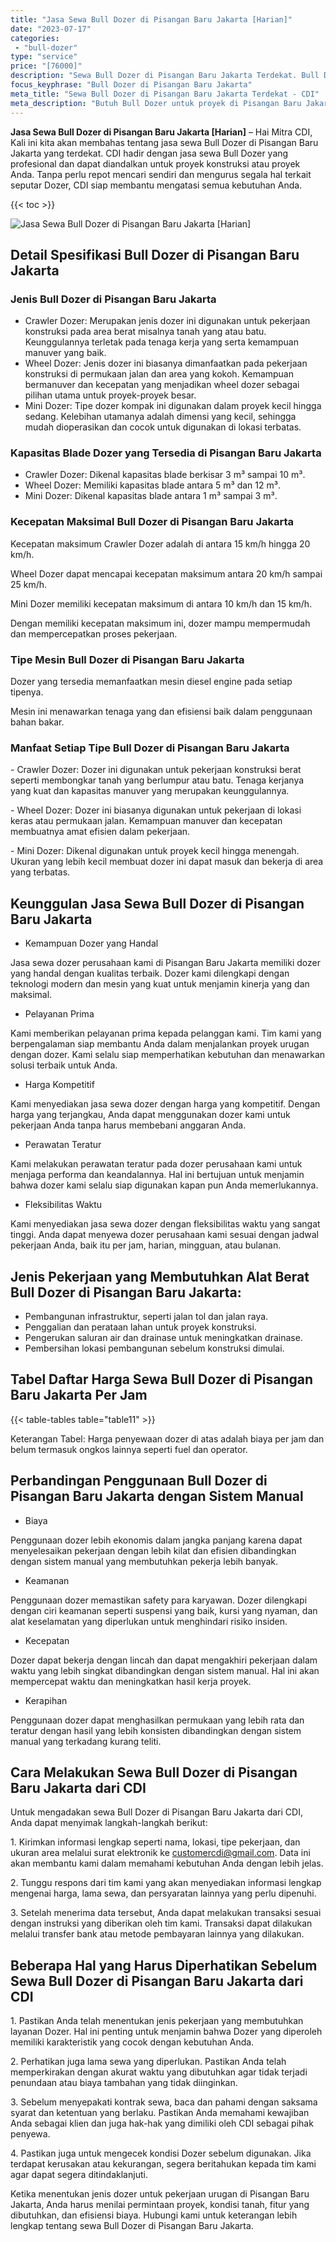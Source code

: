 ```yaml
---
title: "Jasa Sewa Bull Dozer di Pisangan Baru Jakarta [Harian]"
date: "2023-07-17"
categories:
 - "bull-dozer"
type: "service"
price: "[76000]"
description: "Sewa Bull Dozer di Pisangan Baru Jakarta Terdekat. Bull Dozer ini merupakan pilihan tepat dalam proyek pembangunan sebagai peralatan konstruksi powerful dan andal. Segera konsultasikan kebutuhan Anda."
focus_keyphrase: "Bull Dozer di Pisangan Baru Jakarta"
meta_title: "Sewa Bull Dozer di Pisangan Baru Jakarta Terdekat - CDI"
meta_description: "Butuh Bull Dozer untuk proyek di Pisangan Baru Jakarta? Kami adalah solusi tepat dengan harga kompetitif. Klik untuk info lebih lanjut."
---
```


**Jasa Sewa Bull Dozer di Pisangan Baru Jakarta [Harian]** – Hai Mitra CDI, Kali ini kita akan membahas tentang jasa sewa Bull Dozer di Pisangan Baru Jakarta yang terdekat. CDI hadir dengan jasa sewa Bull Dozer yang profesional dan dapat diandalkan untuk proyek konstruksi atau proyek Anda. Tanpa perlu repot mencari sendiri dan mengurus segala hal terkait seputar Dozer, CDI siap membantu mengatasi semua kebutuhan Anda.

{{< toc >}}

![Jasa Sewa Bull Dozer di Pisangan Baru Jakarta [Harian]](/images/bull-dozer/bull-dozer-04.jpg)

## Detail Spesifikasi Bull Dozer di Pisangan Baru Jakarta

### Jenis Bull Dozer di Pisangan Baru Jakarta

*   Crawler Dozer: Merupakan jenis dozer ini digunakan untuk pekerjaan konstruksi pada area berat misalnya tanah yang atau batu. Keunggulannya terletak pada tenaga kerja yang serta kemampuan manuver yang baik.
*   Wheel Dozer: Jenis dozer ini biasanya dimanfaatkan pada pekerjaan konstruksi di permukaan jalan dan area yang kokoh. Kemampuan bermanuver dan kecepatan yang menjadikan wheel dozer sebagai pilihan utama untuk proyek-proyek besar.
*   Mini Dozer: Tipe dozer kompak ini digunakan dalam proyek kecil hingga sedang. Kelebihan utamanya adalah dimensi yang kecil, sehingga mudah dioperasikan dan cocok untuk digunakan di lokasi terbatas.

### Kapasitas Blade Dozer yang Tersedia di Pisangan Baru Jakarta

*   Crawler Dozer: Dikenal kapasitas blade berkisar 3 m³ sampai 10 m³.
*   Wheel Dozer: Memiliki kapasitas blade antara 5 m³ dan 12 m³.
*   Mini Dozer: Dikenal kapasitas blade antara 1 m³ sampai 3 m³.

### Kecepatan Maksimal Bull Dozer di Pisangan Baru Jakarta

Kecepatan maksimum Crawler Dozer adalah di antara 15 km/h hingga 20 km/h.

Wheel Dozer dapat mencapai kecepatan maksimum antara 20 km/h sampai 25 km/h.

Mini Dozer memiliki kecepatan maksimum di antara 10 km/h dan 15 km/h.

Dengan memiliki kecepatan maksimum ini, dozer mampu mempermudah dan mempercepatkan proses pekerjaan.

### Tipe Mesin Bull Dozer di Pisangan Baru Jakarta

Dozer yang tersedia memanfaatkan mesin diesel engine pada setiap tipenya.

Mesin ini menawarkan tenaga yang dan efisiensi baik dalam penggunaan bahan bakar.

### Manfaat Setiap Tipe Bull Dozer di Pisangan Baru Jakarta

\- Crawler Dozer: Dozer ini digunakan untuk pekerjaan konstruksi berat seperti membongkar tanah yang berlumpur atau batu. Tenaga kerjanya yang kuat dan kapasitas manuver yang merupakan keunggulannya.

\- Wheel Dozer: Dozer ini biasanya digunakan untuk pekerjaan di lokasi keras atau permukaan jalan. Kemampuan manuver dan kecepatan membuatnya amat efisien dalam pekerjaan.

\- Mini Dozer: Dikenal digunakan untuk proyek kecil hingga menengah. Ukuran yang lebih kecil membuat dozer ini dapat masuk dan bekerja di area yang terbatas.

## Keunggulan Jasa Sewa Bull Dozer di Pisangan Baru Jakarta

*   Kemampuan Dozer yang Handal

Jasa sewa dozer perusahaan kami di Pisangan Baru Jakarta memiliki dozer yang handal dengan kualitas terbaik. Dozer kami dilengkapi dengan teknologi modern dan mesin yang kuat untuk menjamin kinerja yang dan maksimal.
*   Pelayanan Prima

Kami memberikan pelayanan prima kepada pelanggan kami. Tim kami yang berpengalaman siap membantu Anda dalam menjalankan proyek urugan dengan dozer. Kami selalu siap memperhatikan kebutuhan dan menawarkan solusi terbaik untuk Anda.
*   Harga Kompetitif

Kami menyediakan jasa sewa dozer dengan harga yang kompetitif. Dengan harga yang terjangkau, Anda dapat menggunakan dozer kami untuk pekerjaan Anda tanpa harus membebani anggaran Anda.
*   Perawatan Teratur

Kami melakukan perawatan teratur pada dozer perusahaan kami untuk menjaga performa dan keandalannya. Hal ini bertujuan untuk menjamin bahwa dozer kami selalu siap digunakan kapan pun Anda memerlukannya.
*   Fleksibilitas Waktu

Kami menyediakan jasa sewa dozer dengan fleksibilitas waktu yang sangat tinggi. Anda dapat menyewa dozer perusahaan kami sesuai dengan jadwal pekerjaan Anda, baik itu per jam, harian, mingguan, atau bulanan.

## Jenis Pekerjaan yang Membutuhkan Alat Berat Bull Dozer di Pisangan Baru Jakarta:

*   Pembangunan infrastruktur, seperti jalan tol dan jalan raya.
*   Penggalian dan perataan lahan untuk proyek konstruksi.
*   Pengerukan saluran air dan drainase untuk meningkatkan drainase.
*   Pembersihan lokasi pembangunan sebelum konstruksi dimulai.

## Tabel Daftar Harga Sewa Bull Dozer di Pisangan Baru Jakarta Per Jam

{{< table-tables table="table11" >}}

Keterangan Tabel: Harga penyewaan dozer di atas adalah biaya per jam dan belum termasuk ongkos lainnya seperti fuel dan operator.

## Perbandingan Penggunaan Bull Dozer di Pisangan Baru Jakarta dengan Sistem Manual

*   Biaya

Penggunaan dozer lebih ekonomis dalam jangka panjang karena dapat menyelesaikan pekerjaan dengan lebih kilat dan efisien dibandingkan dengan sistem manual yang membutuhkan pekerja lebih banyak.
*   Keamanan

Penggunaan dozer memastikan safety para karyawan. Dozer dilengkapi dengan ciri keamanan seperti suspensi yang baik, kursi yang nyaman, dan alat keselamatan yang diperlukan untuk menghindari risiko insiden.
*   Kecepatan

Dozer dapat bekerja dengan lincah dan dapat mengakhiri pekerjaan dalam waktu yang lebih singkat dibandingkan dengan sistem manual. Hal ini akan mempercepat waktu dan meningkatkan hasil kerja proyek.
*   Kerapihan

Penggunaan dozer dapat menghasilkan permukaan yang lebih rata dan teratur dengan hasil yang lebih konsisten dibandingkan dengan sistem manual yang terkadang kurang teliti.

## Cara Melakukan Sewa Bull Dozer di Pisangan Baru Jakarta dari CDI

Untuk mengadakan sewa Bull Dozer di Pisangan Baru Jakarta dari CDI, Anda dapat menyimak langkah-langkah berikut:

1\.  Kirimkan informasi lengkap seperti nama, lokasi, tipe pekerjaan, dan ukuran area melalui surat elektronik ke customercdi@gmail.com. Data ini akan membantu kami dalam memahami kebutuhan Anda dengan lebih jelas.

2\.  Tunggu respons dari tim kami yang akan menyediakan informasi lengkap mengenai harga, lama sewa, dan persyaratan lainnya yang perlu dipenuhi.

3\.  Setelah menerima data tersebut, Anda dapat melakukan transaksi sesuai dengan instruksi yang diberikan oleh tim kami. Transaksi dapat dilakukan melalui transfer bank atau metode pembayaran lainnya yang dilakukan.

## Beberapa Hal yang Harus Diperhatikan Sebelum Sewa Bull Dozer di Pisangan Baru Jakarta dari CDI

1\.  Pastikan Anda telah menentukan jenis pekerjaan yang membutuhkan layanan Dozer. Hal ini penting untuk menjamin bahwa Dozer yang diperoleh memiliki karakteristik yang cocok dengan kebutuhan Anda.

2\.  Perhatikan juga lama sewa yang diperlukan. Pastikan Anda telah memperkirakan dengan akurat waktu yang dibutuhkan agar tidak terjadi penundaan atau biaya tambahan yang tidak diinginkan.

3\.  Sebelum menyepakati kontrak sewa, baca dan pahami dengan saksama syarat dan ketentuan yang berlaku. Pastikan Anda memahami kewajiban Anda sebagai klien dan juga hak-hak yang dimiliki oleh CDI sebagai pihak penyewa.

4\.  Pastikan juga untuk mengecek kondisi Dozer sebelum digunakan. Jika terdapat kerusakan atau kekurangan, segera beritahukan kepada tim kami agar dapat segera ditindaklanjuti.

Ketika menentukan jenis dozer untuk pekerjaan urugan di Pisangan Baru Jakarta, Anda harus menilai permintaan proyek, kondisi tanah, fitur yang dibutuhkan, dan efisiensi biaya. Hubungi kami untuk keterangan lebih lengkap tentang sewa Bull Dozer di Pisangan Baru Jakarta.